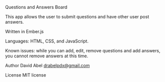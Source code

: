 Questions and Answers Board

This app allows the user to submit questions and have other user post answers.

Written in Ember.js

Languages: HTML, CSS, and JavaScript.

Known issues: while you can add, edit, remove questions and add answers, you cannot remove answers at this time.

Author David Abel drabelpdx@gmail.com

License MIT license
